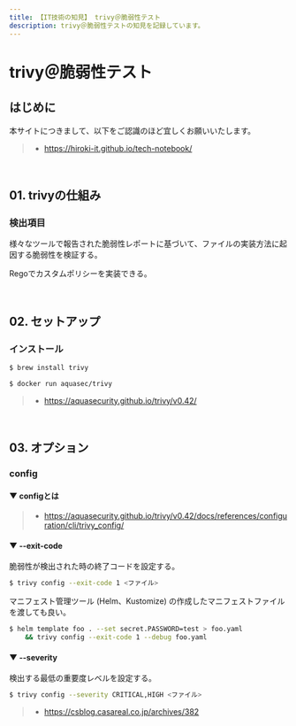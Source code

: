 ```yaml
---
title: 【IT技術の知見】 trivy＠脆弱性テスト
description: trivy＠脆弱性テストの知見を記録しています。
---
```


# trivy＠脆弱性テスト

## はじめに

本サイトにつきまして、以下をご認識のほど宜しくお願いいたします。

> - https://hiroki-it.github.io/tech-notebook/

<br>

## 01. trivyの仕組み

### 検出項目

様々なツールで報告された脆弱性レポートに基づいて、ファイルの実装方法に起因する脆弱性を検証する。

Regoでカスタムポリシーを実装できる。

<br>

## 02. セットアップ

### インストール

```bash
$ brew install trivy
```

```bash
$ docker run aquasec/trivy
```

> - https://aquasecurity.github.io/trivy/v0.42/

<br>

## 03. オプション

### config

#### ▼ configとは

> - https://aquasecurity.github.io/trivy/v0.42/docs/references/configuration/cli/trivy_config/

#### ▼ --exit-code

脆弱性が検出された時の終了コードを設定する。

```bash
$ trivy config --exit-code 1 <ファイル>
```

マニフェスト管理ツール (Helm、Kustomize) の作成したマニフェストファイルを渡しても良い。

```bash
$ helm template foo . --set secret.PASSWORD=test > foo.yaml
    && trivy config --exit-code 1 --debug foo.yaml
```

#### ▼ --severity

検出する最低の重要度レベルを設定する。

```bash
$ trivy config --severity CRITICAL,HIGH <ファイル>
```

> - https://csblog.casareal.co.jp/archives/382

<br>
